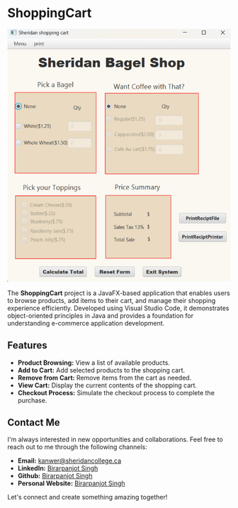 # ShoppingCart

![Shopping Cart](assets/running_project.png)

The **ShoppingCart** project is a JavaFX-based application that enables users to browse products, add items to their cart, and manage their shopping experience efficiently. Developed using Visual Studio Code, it demonstrates object-oriented principles in Java and provides a foundation for understanding e-commerce application development.

## Features

- **Product Browsing:** View a list of available products.
- **Add to Cart:** Add selected products to the shopping cart.
- **Remove from Cart:** Remove items from the cart as needed.
- **View Cart:** Display the current contents of the shopping cart.
- **Checkout Process:** Simulate the checkout process to complete the purchase.

## Contact Me

I'm always interested in new opportunities and collaborations. Feel free to reach out to me through the following channels:

- **Email:** [kanwer@sheridancollege.ca](mailto:kanwer@sheridancollege.ca)
- **LinkedIn:** [Birarpanjot Singh](https://www.linkedin.com/in/arpankanwer)
- **Github:** [Birarpanjot Singh](https://github.com/arpankanwer/)
- **Personal Website:** [Birarpanjot Singh](https://arpankanwer.tech/)

Let's connect and create something amazing together!
